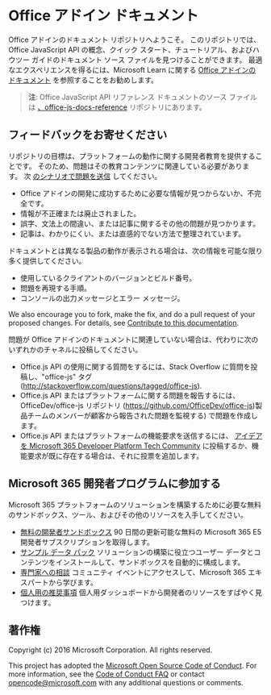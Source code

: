 # <a name="office-add-ins-documentation"></a>Office アドイン ドキュメント

Office アドインのドキュメント リポジトリへようこそ。 このリポジトリでは、Office JavaScript API の概念、クイック スタート、チュートリアル、およびハウツー ガイドのドキュメント ソース ファイルを見つけることができます。 最適なエクスペリエンスを得るには、Microsoft Learn に関する [Office アドインのドキュメント](https://learn.microsoft.com/office/dev/add-ins) を参照することをお勧めします。

> **注**: Office JavaScript API リファレンス ドキュメントのソース ファイルは [、office-js-docs-reference](https://github.com/OfficeDev/office-js-docs-reference) リポジトリにあります。

## <a name="give-us-your-feedback"></a>フィードバックをお寄せください

リポジトリの目標は、プラットフォームの動作に関する開発者教育を提供することです。 そのため、問題はその教育コンテンツに関連している必要があります。 次 [のシナリオで問題を送信](https://github.com/OfficeDev/office-js-docs-pr/issues) してください。

- Office アドインの開発に成功するために必要な情報が見つからないか、不完全です。
- 情報が不正確または廃止されました。
- 誤字、文法上の間違い、または記事に関するその他の問題が見つかります。
- 記事は、わかりにくい、または直感的でない方法で整理されています。

ドキュメントとは異なる製品の動作が表示される場合は、次の情報を可能な限り多く提供してください。

- 使用しているクライアントのバージョンとビルド番号。
- 問題を再現する手順。
- コンソールの出力メッセージとエラー メッセージ。

We also encourage you to fork, make the fix, and do a pull request of your proposed changes. For details, see [Contribute to this documentation](Contributing.md).

問題が Office アドインのドキュメントに関連していない場合は、代わりに次のいずれかのチャネルに投稿してください。

- Office.js API の使用に関する質問をするには、Stack Overflow に質問を投稿し、"office-js" タグ (http://stackoverflow.com/questions/tagged/office-js).
- Office.js API またはプラットフォームに関する問題を報告するには、OfficeDev/office-js リポジトリ (https://github.com/OfficeDev/office-js)製品チームのメンバーが顧客から報告された問題を監視する) で問題を作成します。
- Office.js API またはプラットフォームの機能要求を送信するには、 [アイデアを Microsoft 365 Developer Platform Tech Community](https://techcommunity.microsoft.com/t5/microsoft-365-developer-platform/idb-p/Microsoft365DeveloperPlatform) に投稿するか、機能要求が既に存在する場合は、それに投票を追加します。

## <a name="join-the-microsoft-365-developer-program"></a>Microsoft 365 開発者プログラムに参加する

Microsoft 365 プラットフォームのソリューションを構築するために必要な無料のサンドボックス、ツール、およびその他のリソースを入手してください。

- [無料の開発者サンドボックス](https://developer.microsoft.com/microsoft-365/dev-program#Subscription) 90 日間の更新可能な無料の Microsoft 365 E5 開発者サブスクリプションを取得します。
- [サンプル データ パック](https://developer.microsoft.com/microsoft-365/dev-program#Sample) ソリューションの構築に役立つユーザー データとコンテンツをインストールして、サンドボックスを自動的に構成します。
- [専門家への相談](https://developer.microsoft.com/microsoft-365/dev-program#Experts) コミュニティ イベントにアクセスして、Microsoft 365 エキスパートから学びます。
- [個人用の推奨事項](https://developer.microsoft.com/microsoft-365/dev-program#Recommendations) 個人用ダッシュボードから開発者のリソースをすばやく見つけます。


## <a name="copyright"></a>著作権

Copyright (c) 2016 Microsoft Corporation. All rights reserved.


This project has adopted the [Microsoft Open Source Code of Conduct](https://opensource.microsoft.com/codeofconduct/). For more information, see the [Code of Conduct FAQ](https://opensource.microsoft.com/codeofconduct/faq/) or contact [opencode@microsoft.com](mailto:opencode@microsoft.com) with any additional questions or comments.
